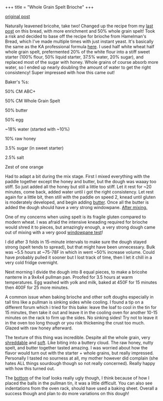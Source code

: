 +++
title = "Whole Grain Spelt Brioche"
+++

[original post](https://old.reddit.com/r/Sourdough/comments/nzzpsb/50_whole_grain_spelt_100_naturally_leavened/)

Naturally leavened bricohe, take two! Changed up the recipe from my [last post](https://www.reddit.com/r/Sourdough/comments/nr1y9b/100_naturally_leavened_and_partially_whole_grain/) on this bread, with more enrichment and 50% whole grain spelt! Took a risk and decided to base off the recipe for brioche from Hamelman's Bread, which I've made multiple times with just instant yeast. It's basically the same as the KA professional formula [here](https://www.kingarthurbaking.com/pro/formulas/brioche). I used half white wheat half whole grain spelt, prefermented 20% of the white flour into a stiff sweet starter (100% flour, 50% liquid starter, 37.5% water, 20% sugar), and replaced most of the sugar with honey. Whole grains of course absorb more water, so I ended up nearly doubling the amount of water to get the right consistency! Super impressed with how this came out!

Baker's %s:

50% CM ABC+

50% CM Whole Grain Spelt

50% butter

50% egg

~18% water (started with ~10%)

10% raw honey

3.5% sugar (in sweet starter)

2.5% salt

Zest of one orange

Had to adapt a bit during the mix stage. First I mixed everything with the paddle together except the honey and butter, but the dough was waaay too stiff. So just added all the honey but still a little too stiff. Let it rest for ~20 minutes, come back, added water until i got the right consistency. Let rest again for a little bit, then still with the paddle on speed 2, knead until gluten is moderately developed, and begin adding [butter](https://imgur.com/YE25iz6). Once all the butter is added the dough should have a very strong windowpane. [After mixing.](https://imgur.com/3oCUP8h)

One of my concerns when using spelt is its fragile gluten compared to modern wheat. I was afraid the intensive kneading required for brioche would shred it to pieces, but amazingly enough, a very strong dough came out of mixing with a very good [windowpane test](https://imgur.com/CX6uvqK)!

I did after 3 folds in 15-minute intervals to make sure the dough stayed strong (spelt tends to spread), but that might have been unnecessary. Bulk was ~5.5 hours at ~75-78F in which in went ~50% increase volume. Could have probably pulled it sooner but I lost track of time, then I let it chill in a very cold fridge overnight.

Next morning I divide the dough into 8 equal pieces, to make a bricohe nanterre in a 9x4x4 pullman pan. Proofed for 3.5 hours at warm temperatures. Egg washed with yolk and milk, baked at 450F for 15 minutes then 400F for 25 more minutes.

A common issue when baking brioche and other soft doughs especially in tall tins like a pullman is sinking sides while cooling. I found a tip on a different forum which i tried for this bake: leave the loaf to cool in the tin for 15 minutes, then take it out and leave it in the cooling oven for another 10-15 minutes on the rack to firm up the sides. No sinking sides! Try not to leave it in the oven too long though or you risk thickening the crust too much. Glazed with raw honey afterward.

The texture of this thing was incredible. Despite all the whole grain, very [shreddable](https://imgur.com/x9vbo2Y) and [soft](https://imgur.com/fi2DJBu). Like biting into a buttery cloud. The raw honey, nutty spelt, and butter together tasted amazing. I was worried about how the flavor would turn out with the starter + whole grains, but really impressed. Personally I tasted no sourness at all, my mother however did complain (she hates ALL things sourdough though so not really concerned). Really happy with how this turned out.

The [bottom](https://imgur.com/eVia4Th) of the loaf looks really ugly though, I think because of how I placed the balls in the pullman tin, it was a little difficult. You can also see indentations from the oven rack, should have used a baking sheet. Overall a success though and plan to do more variations on this dough!
